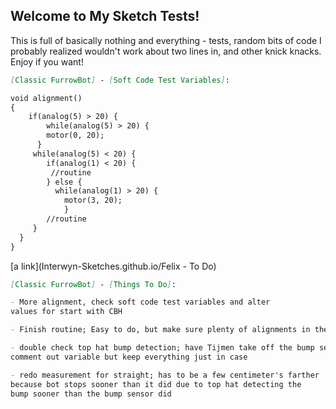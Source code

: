 ## Welcome to My Sketch Tests!

This is full of basically nothing and everything - tests, random bits of code I probably realized wouldn't work about two lines in, and other knick knacks. Enjoy if you want!


```markdown
[Classic FurrowBot] - [Soft Code Test Variables]:

void alignment()
{
    if(analog(5) > 20) {
        while(analog(5) > 20) {
        motor(0, 20);
      }
     while(analog(5) < 20) {
        if(analog(1) < 20) {
         //routine
        } else {
          while(analog(1) > 20) {
            motor(3, 20); 
            }
        //routine
     }
  }
}

```
[a link](Interwyn-Sketches.github.io/Felix - To Do)
```markdown
[Classic FurrowBot] - [Things To Do]:

- More alignment, check soft code test variables and alter 
values for start with CBH

- Finish routine; Easy to do, but make sure plenty of alignments in there

- double check top hat bump detection; have Tijmen take off the bump sensor, 
comment out variable but keep everything just in case

- redo measurement for straight; has to be a few centimeter's farther 
because bot stops sooner than it did due to top hat detecting the 
bump sooner than the bump sensor did

```

